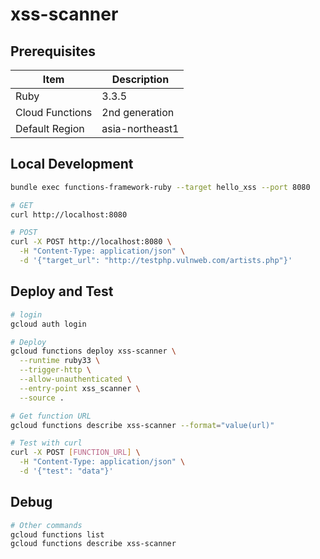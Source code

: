 # xss-scanner

## Prerequisites
| Item | Description |
| ----- | ----- |
| Ruby | 3.3.5 |
| Cloud Functions | 2nd generation |
| Default Region | asia-northeast1 |

## Local Development
```bash
bundle exec functions-framework-ruby --target hello_xss --port 8080

# GET
curl http://localhost:8080

# POST
curl -X POST http://localhost:8080 \
  -H "Content-Type: application/json" \
  -d '{"target_url": "http://testphp.vulnweb.com/artists.php"}'
```

## Deploy and Test

```bash
# login
gcloud auth login

# Deploy
gcloud functions deploy xss-scanner \
  --runtime ruby33 \
  --trigger-http \
  --allow-unauthenticated \
  --entry-point xss_scanner \
  --source .

# Get function URL
gcloud functions describe xss-scanner --format="value(url)"
```
```bash
# Test with curl
curl -X POST [FUNCTION_URL] \
  -H "Content-Type: application/json" \
  -d '{"test": "data"}'
```

## Debug
```bash
# Other commands
gcloud functions list
gcloud functions describe xss-scanner
```